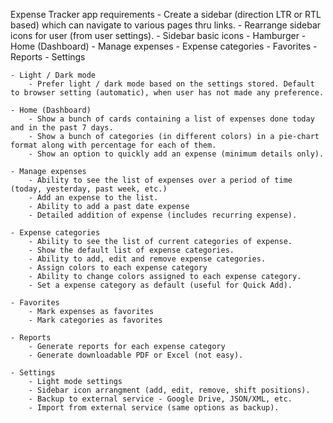 Expense Tracker app requirements
	- Create a sidebar (direction LTR or RTL based) which can navigate to various pages thru links.
	- Rearrange sidebar icons for user (from user settings).
	- Sidebar basic icons
		- Hamburger
		- Home (Dashboard)
		- Manage expenses
		- Expense categories
		- Favorites
		- Reports
		- Settings
		
	- Light / Dark mode 
		- Prefer light / dark mode based on the settings stored. Default to browser setting (automatic), when user has not made any preference.
		
	- Home (Dashboard)
		- Show a bunch of cards containing a list of expenses done today and in the past 7 days.
		- Show a bunch of categories (in different colors) in a pie-chart format along with percentage for each of them.
		- Show an option to quickly add an expense (minimum details only).
		
	- Manage expenses
		- Ability to see the list of expenses over a period of time (today, yesterday, past week, etc.)
		- Add an expense to the list. 
		- Ability to add a past date expense
		- Detailed addition of expense (includes recurring expense).
	
	- Expense categories
		- Ability to see the list of current categories of expense.
		- Show the default list of expense categories.
		- Ability to add, edit and remove expense categories.
		- Assign colors to each expense category
		- Ability to change colors assigned to each expense category.
		- Set a expense category as default (useful for Quick Add).
		
	- Favorites
		- Mark expenses as favorites
		- Mark categories as favorites
	
	- Reports
		- Generate reports for each expense category
		- Generate downloadable PDF or Excel (not easy).
		
	- Settings
		- Light mode settings
		- Sidebar icon arrangment (add, edit, remove, shift positions).
		- Backup to external service - Google Drive, JSON/XML, etc.
		- Import from external service (same options as backup).
		
		
